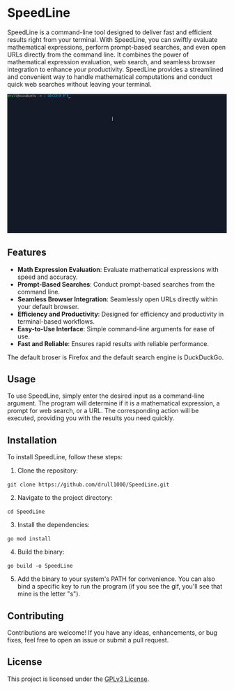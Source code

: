 # SpeedLine

SpeedLine is a command-line tool designed to deliver fast and efficient results right from your terminal. With SpeedLine, you can swiftly evaluate mathematical expressions, perform prompt-based searches, and even open URLs directly from the command line. It combines the power of mathematical expression evaluation, web search, and seamless browser integration to enhance your productivity. SpeedLine provides a streamlined and convenient way to handle mathematical computations and conduct quick web searches without leaving your terminal.

![SpeedLine gif](.github/SpeedLine.gif)

## Features

- **Math Expression Evaluation**: Evaluate mathematical expressions with speed and accuracy.
- **Prompt-Based Searches**: Conduct prompt-based searches from the command line.
- **Seamless Browser Integration**: Seamlessly open URLs directly within your default browser.
- **Efficiency and Productivity**: Designed for efficiency and productivity in terminal-based workflows.
- **Easy-to-Use Interface**: Simple command-line arguments for ease of use.
- **Fast and Reliable**: Ensures rapid results with reliable performance.

The default broser is Firefox and the default search engine is DuckDuckGo.

## Usage

To use SpeedLine, simply enter the desired input as a command-line argument. The program will determine if it is a mathematical expression, a prompt for web search, or a URL. The corresponding action will be executed, providing you with the results you need quickly.


## Installation

To install SpeedLine, follow these steps:

1. Clone the repository:

```git clone https://github.com/drull1000/SpeedLine.git```

2. Navigate to the project directory:

```cd SpeedLine```

3. Install the dependencies:

```go mod install```

4. Build the binary:

```go build -o SpeedLine```

5. Add the binary to your system's PATH for convenience. You can also bind a specific key to run the program (if you see the gif, you'll see that mine is the letter "s").

## Contributing

Contributions are welcome! If you have any ideas, enhancements, or bug fixes, feel free to open an issue or submit a pull request.

## License

This project is licensed under the [GPLv3 License](LICENSE).